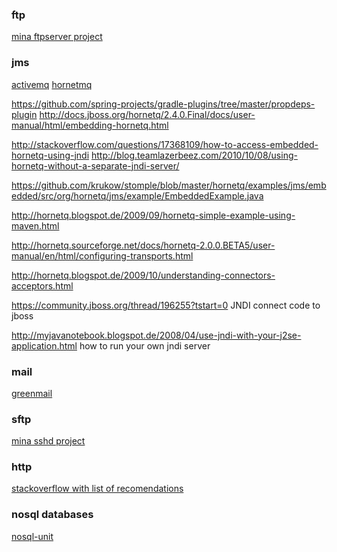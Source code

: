 ### ftp
[mina ftpserver project](http://mina.apache.org/ftpserver-project/index.htm)

### jms
[activemq](http://activemq.apache.org/)
[hornetmq](http://hornetq.jboss.org/)

https://github.com/spring-projects/gradle-plugins/tree/master/propdeps-plugin
http://docs.jboss.org/hornetq/2.4.0.Final/docs/user-manual/html/embedding-hornetq.html

http://stackoverflow.com/questions/17368109/how-to-access-embedded-hornetq-using-jndi
http://blog.teamlazerbeez.com/2010/10/08/using-hornetq-without-a-separate-jndi-server/

https://github.com/krukow/stomple/blob/master/hornetq/examples/jms/embedded/src/org/hornetq/jms/example/EmbeddedExample.java

http://hornetq.blogspot.de/2009/09/hornetq-simple-example-using-maven.html

http://hornetq.sourceforge.net/docs/hornetq-2.0.0.BETA5/user-manual/en/html/configuring-transports.html

http://hornetq.blogspot.de/2009/10/understanding-connectors-acceptors.html

https://community.jboss.org/thread/196255?tstart=0
JNDI connect code to jboss


http://myjavanotebook.blogspot.de/2008/04/use-jndi-with-your-j2se-application.html
how to run your own jndi server
### mail
[greenmail](http://www.icegreen.com/greenmail/)

### sftp
[mina sshd project](http://mina.apache.org/sshd-project/)

### http
[stackoverflow with list of recomendations](http://stackoverflow.com/questions/393099/mocking-http-server)

### nosql databases
[nosql-unit](https://github.com/lordofthejars/nosql-unit)
